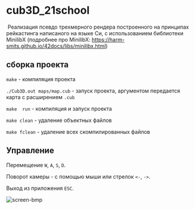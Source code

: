 # cub3D_21school

 Реализация псевдо трехмерного рендера построенного на принципах рейкастинга
 написаного на языке Си, с использованием библиотеки MinilibX
 (подробнее про MinilibX: https://harm-smits.github.io/42docs/libs/minilibx.html)

## сборка проекта

```make``` - компиляция проекта

```./Cub3D.out maps/map.cub``` - запуск проекта, аргументом передается карта с расширением ```.cub```

```make  run``` - компиляция и запуск проекта

```make clean``` - удаление объектных файлов

```make fclean``` - удаление всех скомпилированных файлов

## Управление

Перемещение ```W```, ```A```, ```S```, ```D```.

Поворот камеры - с помощью мыши или стрелок ```<-```, ```->```.

Выход из приложения ```ESC```.

![screen-bmp](./cub3d.bmp)
